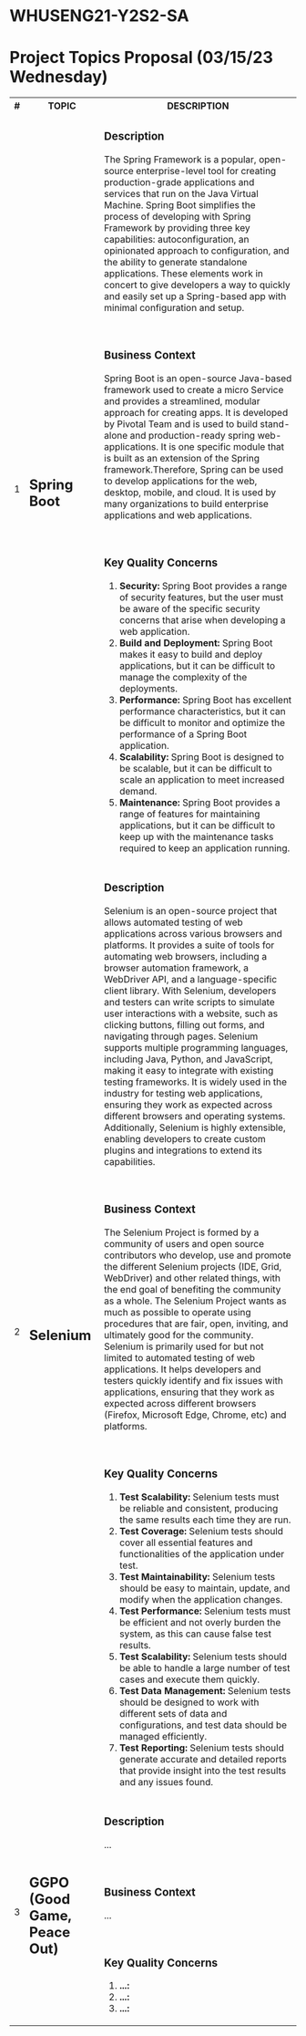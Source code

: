 # WHUSENG21-Y2S2-SA

# Project Topics Proposal (03/15/23 Wednesday)

<table>

  <tr>
    <th>#</th>
    <th>TOPIC</th>
    <th>DESCRIPTION</th>
  </tr>

  <!-- START: TOPIC#1: SPRING BOOT -->
  <tr>
    <td>1</td>
    <td><h2>Spring Boot</h2></td>
    <td>
      <h3>Description</h3>
      <p>The Spring Framework is a popular, open-source enterprise-level tool for creating production-grade applications and services that run on the Java Virtual Machine. Spring Boot simplifies the process of developing with Spring Framework by providing three key capabilities: autoconfiguration, an opinionated approach to configuration, and the ability to generate standalone applications. These elements work in concert to give developers a way to quickly and easily set up a Spring-based app with minimal configuration and setup.</p>
      <br/>
      <h3>Business Context</h3>
      <p>Spring Boot is an open-source Java-based framework used to create a micro Service and provides a streamlined, modular approach for creating apps. It is developed by Pivotal Team and is used to build stand-alone and production-ready spring web-applications. It is one specific module that is built as an extension of the Spring framework.Therefore, Spring can be used to develop applications for the web, desktop, mobile, and cloud. It is used by many organizations to build enterprise applications and web applications.</p>
      <br/>
      <h3>Key Quality Concerns</h3>
      <ol>
        <li><b>Security:</b> Spring Boot provides a range of security features, but the user must be aware of the specific security concerns that arise when developing a web application.</li>
        <li><b>Build and Deployment:</b> Spring Boot makes it easy to build and deploy applications, but it can be difficult to manage the complexity of the deployments.</li>
        <li><b>Performance:</b> Spring Boot has excellent performance characteristics, but it can be difficult to monitor and optimize the performance of a Spring Boot application. </li>
        <li><b>Scalability:</b> Spring Boot is designed to be scalable, but it can be difficult to scale an application to meet increased demand.</li>
        <li><b>Maintenance:</b> Spring Boot provides a range of features for maintaining applications, but it can be difficult to keep up with the maintenance tasks required to keep an application running.</li>
      </ol>
    </td>
  </tr>
  <!-- END: TOPIC#1: SPRING BOOT -->
  
  <!-- START: TOPIC#2: SELENIUM -->
  <tr>
    <td>2</td>
    <td><h2>Selenium</h2></td>
    <td>
      <h3>Description</h3>
      <p>Selenium is an open-source project that allows automated testing of web applications across various browsers and platforms. It provides a suite of tools for automating web browsers, including a browser automation framework, a WebDriver API, and a language-specific client library. With Selenium, developers and testers can write scripts to simulate user interactions with a website, such as clicking buttons, filling out forms, and navigating through pages. Selenium supports multiple programming languages, including Java, Python, and JavaScript, making it easy to integrate with existing testing frameworks. It is widely used in the industry for testing web applications, ensuring they work as expected across different browsers and operating systems. Additionally, Selenium is highly extensible, enabling developers to create custom plugins and integrations to extend its capabilities.</p>
      <br/>
      <h3>Business Context</h3>
      <p>The Selenium Project is formed by a community of users and open source contributors who develop, use and promote the different Selenium projects (IDE, Grid, WebDriver) and other related things, with the end goal of benefiting the community as a whole. The Selenium Project wants as much as possible to operate using procedures that are fair, open, inviting, and ultimately good for the community. Selenium is primarily used for but not limited to automated testing of web applications. It helps developers and testers quickly identify and fix issues with applications, ensuring that they work as expected across different browsers (Firefox, Microsoft Edge, Chrome, etc)  and platforms. </p>
      <br/>
      <h3>Key Quality Concerns</h3>
      <ol>
        <li><b>Test Scalability:</b> Selenium tests must be reliable and consistent, producing the same results each time they are run.</li>
        <li><b>Test Coverage:</b> Selenium tests should cover all essential features and functionalities of the application under test.</li>
        <li><b>Test Maintainability:</b> Selenium tests should be easy to maintain, update, and modify when the application changes.</li>
        <li><b>Test Performance:</b> Selenium tests must be efficient and not overly burden the system, as this can cause false test results.</li>
        <li><b>Test Scalability:</b> Selenium tests should be able to handle a large number of test cases and execute them quickly.</li>
        <li><b>Test Data Management:</b> Selenium tests should be designed to work with different sets of data and configurations, and test data should be managed efficiently.</li>
        <li><b>Test Reporting:</b> Selenium tests should generate accurate and detailed reports that provide insight into the test results and any issues found.</li>
      </ol>
    </td>
  </tr>
  <!-- END: TOPIC#2: SELENIUM -->
  
   <!-- START: TOPIC#3: GGPO (GOOD GAME, PEACE OUT) -->
  <tr>
    <td>3</td>
    <td><h2>GGPO (Good Game, Peace Out)</h2></td>
    <td>
      <h3>Description</h3>
      <p>...</p>
      <br/>
      <h3>Business Context</h3>
      <p>...</p>
      <br/>
      <h3>Key Quality Concerns</h3>
      <ol>
        <li><b>...:</b></li>
        <li><b>...:</b></li>
        <li><b>...:</b></li>
      </ol>
    </td>
  </tr>
  <!-- END: TOPIC#3: GGPO (GOOD GAME, PEACE OUT) -->

</table>
